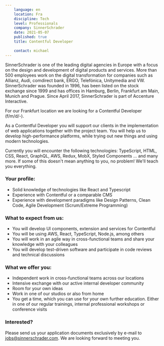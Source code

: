 ```yaml
---
    language: en
    location: Fra
    discipline: Tech
    level: Professionals
    company: SinnerSchrader
    date: 2021-05-07
    published: true
    title: Contentful Developer
     
    contact: michael
---
```


SinnerSchrader is one of the leading digital agencies in Europe with a focus on the design and development of digital products and services. More than 500 employees work on the digital transformation for companies such as Allianz, Audi, comdirect bank, ERGO, Telefónica, Unitymedia and VW. SinnerSchrader was founded in 1996, has been listed on the stock exchange since 1999 and has offices in Hamburg, Berlin, Frankfurt am Main, Munich and Prague. Since April 2017, SinnerSchrader is part of Accenture Interactive.

For our Frankfurt location we are looking for a Contentful Developer (f/m/d/-).

As a Contentful Developer you will support our clients in the implementation of web applications together with the project team. You will help us to develop high-performance platforms, while trying out new things and using modern technologies.

Currently you will encounter the following technologies: TypeScript, HTML, CSS, React, GraphQL, AWS, Redux, MobX, Styled Components ... and many more. If some of this doesn't mean anything to you, no problem! We'll teach you everything.

### Your profile:

- Solid knowledge of technologies like React and Typescript
- Experience with Contentful or a comparable CMS
- Experience with development paradigms like Design Patterns, Clean Code, Agile Development (Scrum/Extreme Programming)

### What to expect from us:

- You will develop UI components, extension and services for Contentful
- You will be using AWS, React, TypeScript, Node.js, among others
- You will work in an agile way in cross-functional teams and share your knowledge with your colleagues
- You will develop test-driven software and participate in code reviews and technical discussions

### What we offer you:

- Independent work in cross-functional teams across our locations
- Intensive exchange with our active internal developer community
- Room for your own ideas
- Work in one of our studios or also from home
- You get a time, which you can use for your own further education. Either in one of our regular trainings, internal professional workshops or conference visits

### Interested?

Please send us your application documents exclusively by e-mail to jobs@sinnerschrader.com. We are looking forward to meeting you. 

